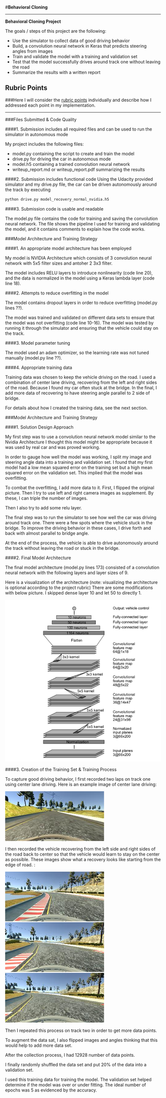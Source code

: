 #**Behavioral Cloning** 


---

**Behavioral Cloning Project**

The goals / steps of this project are the following:
* Use the simulator to collect data of good driving behavior
* Build, a convolution neural network in Keras that predicts steering angles from images
* Train and validate the model with a training and validation set
* Test that the model successfully drives around track one without leaving the road
* Summarize the results with a written report


[//]: # (Image References)

[image1]: ./examples/nvidia_architecture.png "Model Visualization"
[image2]: ./examples/center.jpg "Center lane driving"
[image3]: ./examples/recovery01.jpg "Recovery Image"
[image4]: ./examples/recovery02.jpg "Recovery Image"
[image5]: ./examples/recovery03.jpg "Recovery Image"
[image6]: ./examples/placeholder_small.png "Normal Image"
[image7]: ./examples/placeholder_small.png "Flipped Image"

## Rubric Points
###Here I will consider the [rubric points](https://review.udacity.com/#!/rubrics/432/view) individually and describe how I addressed each point in my implementation.  

---
###Files Submitted & Code Quality

####1. Submission includes all required files and can be used to run the simulator in autonomous mode

My project includes the following files:
* model.py containing the script to create and train the model
* drive.py for driving the car in autonomous mode
* model.h5 containing a trained convolution neural network 
* writeup_report.md or writeup_report.pdf summarizing the results

####2. Submission includes functional code
Using the Udacity provided simulator and my drive.py file, the car can be driven autonomously around the track by executing 
```sh
python drive.py model_recovery_normal_nvidia.h5
```

####3. Submission code is usable and readable

The model.py file contains the code for training and saving the convolution neural network. The file shows the pipeline I used for training and validating the model, and it contains comments to explain how the code works.

###Model Architecture and Training Strategy

####1. An appropriate model architecture has been employed

My model is NVIDIA Architecture which consists of 3 convolution neural network with 5x5 filter sizes and antoher 2 3x3 filter. 

The model includes RELU layers to introduce nonlinearity (code line 20), and the data is normalized in the model using a Keras lambda layer (code line 18). 

####2. Attempts to reduce overfitting in the model

The model contains dropout layers in order to reduce overfitting (model.py lines ??). 

The model was trained and validated on different data sets to ensure that the model was not overfitting (code line 10-16). The model was tested by running it through the simulator and ensuring that the vehicle could stay on the track.

####3. Model parameter tuning

The model used an adam optimizer, so the learning rate was not tuned manually (model.py line ??).

####4. Appropriate training data

Training data was chosen to keep the vehicle driving on the road. I used a combination of center lane driving, recovering from the left and right sides of the road.  Because I found my car often stuck at the bridge. In the final, I add more data of recovering to have steering angle parallel to 2 side of bridge.

For details about how I created the training data, see the next section. 

###Model Architecture and Training Strategy

####1. Solution Design Approach



My first step was to use a convolution neural network model similar to the Nvidia Architecture I thought this model might be appropriate because it was used by real car and was proved working.

In order to gauge how well the model was working, I split my image and steering angle data into a training and validation set. I found that my first model had a low mean squared error on the training set but a high mean squared error on the validation set. This implied that the model was overfitting. 

To combat the overfitting, I add more data to it. First, I flipped the original picture. Then I try to use left and right camera images as supplement. By these, I can triple the number of images.

Then I also try to add some relu layer.

The final step was to run the simulator to see how well the car was driving around track one. There were a few spots where the vehicle stuck in the bridge. To improve the driving behavior in these cases, I drive forth and back with almost parallel to bridge angle.

At the end of the process, the vehicle is able to drive autonomously around the track without leaving the road or stuck in the bridge.

####2. Final Model Architecture

The final model architecture (model.py lines 173) consisted of a convolution neural network with the following layers and layer sizes of 9.

Here is a visualization of the architecture (note: visualizing the architecture is optional according to the project rubric)
There are some modifications with below picture. I skipped dense layer 10 and let 50 to directly 1.

![alt text][image1]

####3. Creation of the Training Set & Training Process

To capture good driving behavior, I first recorded two laps on track one using center lane driving. Here is an example image of center lane driving:

![alt text][image2]

I then recorded the vehicle recovering from the left side and right sides of the road back to center so that the vehicle would learn to stay on the center as possible. These images show what a recovery looks like starting from the edge of road. :

![alt text][image3]
![alt text][image4]
![alt text][image5]

Then I repeated this process on track two in order to get more data points.

To augment the data sat, I also flipped images and angles thinking that this would help to add more data set.



After the collection process, I had 12928 number of data points. 


I finally randomly shuffled the data set and put 20% of the data into a validation set. 

I used this training data for training the model. The validation set helped determine if the model was over or under fitting. The ideal number of epochs was 5 as evidenced by the accuracy.

